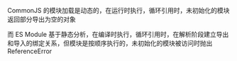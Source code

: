 CommonJS 的模块加载是动态的，在运行时执行，循环引用时，未初始化的模块返回部分导出为空的对象

而 ES Module 基于静态分析，在编译时执行，循环引用时，在解析阶段建立导出和导入的绑定关系，但模块是按顺序执行的，未初始化的模块被访问时抛出 ReferenceError
